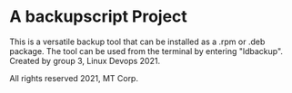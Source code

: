 # A backupscript Project


This is a versatile backup tool that can be installed as a .rpm or .deb package. The tool can be used from the terminal by entering "ldbackup". Created by group 3, Linux Devops 2021.

All rights reserved 2021, MT Corp.
